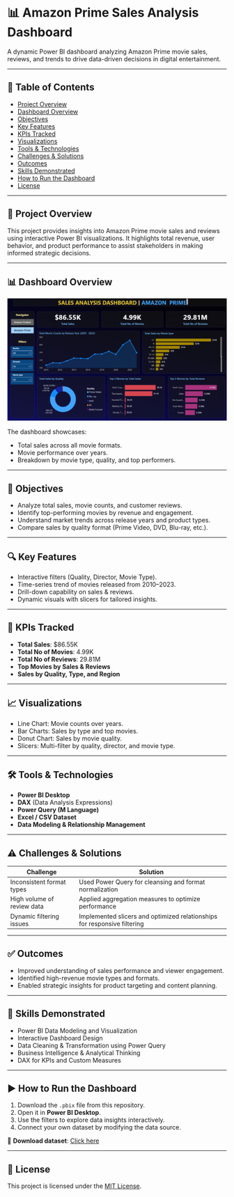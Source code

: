 # 📊 Amazon Prime Sales Analysis Dashboard

A dynamic Power BI dashboard analyzing Amazon Prime movie sales, reviews, and trends to drive data-driven decisions in digital entertainment.

---

## 📑 Table of Contents
- [Project Overview](#project-overview)
- [Dashboard Overview](#dashboard-overview)
- [Objectives](#objectives)
- [Key Features](#key-features)
- [KPIs Tracked](#kpis-tracked)
- [Visualizations](#visualizations)
- [Tools & Technologies](#tools--technologies)
- [Challenges & Solutions](#challenges--solutions)
- [Outcomes](#outcomes)
- [Skills Demonstrated](#skills-demonstrated)
- [How to Run the Dashboard](#how-to-run-the-dashboard)
- [License](#license)

---

## 🚀 Project Overview
This project provides insights into Amazon Prime movie sales and reviews using interactive Power BI visualizations. It highlights total revenue, user behavior, and product performance to assist stakeholders in making informed strategic decisions.

---

## 📊 Dashboard Overview
![Dashboard Screenshot](https://github.com/harshitha-tankasala/amazon-prime-sales-analysis-powerbi/blob/main/amazon_prime_sales_dashboard.png)

The dashboard showcases:
- Total sales across all movie formats.
- Movie performance over years.
- Breakdown by movie type, quality, and top performers.

---

## 🎯 Objectives
- Analyze total sales, movie counts, and customer reviews.
- Identify top-performing movies by revenue and engagement.
- Understand market trends across release years and product types.
- Compare sales by quality format (Prime Video, DVD, Blu-ray, etc.).

---

## 🔍 Key Features
- Interactive filters (Quality, Director, Movie Type).
- Time-series trend of movies released from 2010–2023.
- Drill-down capability on sales & reviews.
- Dynamic visuals with slicers for tailored insights.

---

## 📌 KPIs Tracked
- **Total Sales**: $86.55K
- **Total No of Movies**: 4.99K
- **Total No of Reviews**: 29.81M
- **Top Movies by Sales & Reviews**
- **Sales by Quality, Type, and Region**

---

## 📈 Visualizations
- Line Chart: Movie counts over years.
- Bar Charts: Sales by type and top movies.
- Donut Chart: Sales by movie quality.
- Slicers: Multi-filter by quality, director, and movie type.

---

## 🛠 Tools & Technologies
- **Power BI Desktop**
- **DAX** (Data Analysis Expressions)
- **Power Query (M Language)**
- **Excel / CSV Dataset**
- **Data Modeling & Relationship Management**

---

## ⚠️ Challenges & Solutions
| Challenge                   | Solution                                                                 |
|----------------------------|--------------------------------------------------------------------------|
| Inconsistent format types  | Used Power Query for cleansing and format normalization                 |
| High volume of review data | Applied aggregation measures to optimize performance                    |
| Dynamic filtering issues   | Implemented slicers and optimized relationships for responsive filtering |

---

## ✅ Outcomes
- Improved understanding of sales performance and viewer engagement.
- Identified high-revenue movie types and formats.
- Enabled strategic insights for product targeting and content planning.

---

## 🧠 Skills Demonstrated
- Power BI Data Modeling and Visualization  
- Interactive Dashboard Design  
- Data Cleaning & Transformation using Power Query  
- Business Intelligence & Analytical Thinking  
- DAX for KPIs and Custom Measures

---

## ▶️ How to Run the Dashboard
1. Download the `.pbix` file from this repository.
2. Open it in **Power BI Desktop**.
3. Use the filters to explore data insights interactively.
4. Connect your own dataset by modifying the data source.

📁 **Download dataset**: [Click here](./data/amazon_prime_sales.csv)

---

## 📄 License
This project is licensed under the [MIT License](LICENSE).
